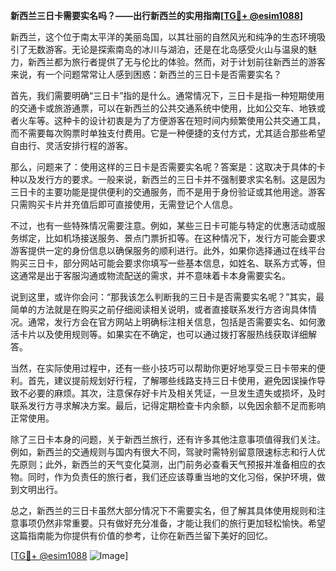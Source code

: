 **新西兰三日卡需要实名吗？——出行新西兰的实用指南[[TG💪+ @esim1088](https://t.me/s/esim1088)]**

新西兰，这个位于南太平洋的美丽岛国，以其壮丽的自然风光和纯净的生态环境吸引了无数游客。无论是探索南岛的冰川与湖泊，还是在北岛感受火山与温泉的魅力，新西兰都为旅行者提供了无与伦比的体验。然而，对于计划前往新西兰的游客来说，有一个问题常常让人感到困惑：新西兰的三日卡是否需要实名？

首先，我们需要明确“三日卡”指的是什么。通常情况下，三日卡是指一种短期使用的交通卡或旅游通票，可以在新西兰的公共交通系统中使用，比如公交车、地铁或者火车等。这种卡的设计初衷是为了方便游客在短时间内频繁使用公共交通工具，而不需要每次购票时单独支付费用。它是一种便捷的支付方式，尤其适合那些希望自由行、灵活安排行程的游客。

那么，问题来了：使用这样的三日卡是否需要实名呢？答案是：这取决于具体的卡种以及发行方的要求。一般来说，新西兰的三日卡并不强制要求实名制。这是因为三日卡的主要功能是提供便利的交通服务，而不是用于身份验证或其他用途。游客只需购买卡片并充值后即可直接使用，无需登记个人信息。

不过，也有一些特殊情况需要注意。例如，某些三日卡可能与特定的优惠活动或服务绑定，比如机场接送服务、景点门票折扣等。在这种情况下，发行方可能会要求游客提供一定的身份信息以确保服务的顺利进行。此外，如果你选择通过在线平台购买三日卡，部分网站可能会要求你填写一些基本信息，如姓名、联系方式等，但这通常是出于客服沟通或物流配送的需求，并不意味着卡本身需要实名。

说到这里，或许你会问：“那我该怎么判断我的三日卡是否需要实名呢？”其实，最简单的方法就是在购买之前仔细阅读相关说明，或者直接联系发行方咨询具体情况。通常，发行方会在官方网站上明确标注相关信息，包括是否需要实名、如何激活卡片以及使用规则等。如果实在不确定，也可以通过拨打客服热线获取详细解答。

当然，在实际使用过程中，还有一些小技巧可以帮助你更好地享受三日卡带来的便利。首先，建议提前规划好行程，了解哪些线路支持三日卡使用，避免因误操作导致不必要的麻烦。其次，注意保存好卡片及相关凭证，一旦发生遗失或损坏，及时联系发行方寻求解决方案。最后，记得定期检查卡内余额，以免因余额不足而影响正常使用。

除了三日卡本身的问题，关于新西兰旅行，还有许多其他注意事项值得我们关注。例如，新西兰的交通规则与国内有很大不同，驾驶时需特别留意限速标志和行人优先原则；此外，新西兰的天气变化莫测，出门前务必查看天气预报并准备相应的衣物。同时，作为负责任的旅行者，我们还应该尊重当地的文化习俗，保护环境，做到文明出行。

总之，新西兰的三日卡虽然大部分情况下不需要实名，但了解其具体使用规则和注意事项仍然非常重要。只有做好充分准备，才能让我们的旅行更加轻松愉快。希望这篇指南能为你提供有价值的参考，让你在新西兰留下美好的回忆。

[[TG💪+ @esim1088](https://t.me/s/esim1088) ![Image](https://i.postimg.cc/4NQfJmqS/Snipaste-2025-05-13-00-14-12.png)]